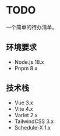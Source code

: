 # TODO

一个简单的待办清单。

## 环境要求

- Node.js 18.x
- Pnpm 8.x

## 技术栈

- Vue 3.x
- Vite 4.x
- Varlet 2.x
- TailwindCSS 3.x
- Schedule-X 1.x
